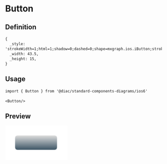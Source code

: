 # Button

## Definition

```
{
  _style: 'strokeWidth=1;html=1;shadow=0;dashed=0;shape=mxgraph.ios.iButton;strokeColor=#444444;fontColor=#ffffff;buttonText=;fontSize=8;fillColor=#dddddd;fillColor2=#3D5565;whiteSpace=wrap;align=center;sketch=0;',
  _width: 43.5,
  _height: 15,
}
```

## Usage

```
import { Button } from '@diac/standard-components-diagrams/ios6'

<Button/>
```

## Preview

<img src="./button.png" width="200"/>
